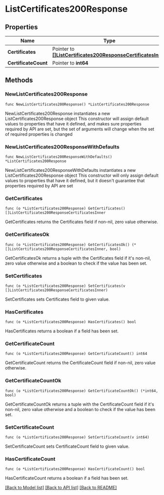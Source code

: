 # ListCertificates200Response

## Properties

Name | Type | Description | Notes
------------ | ------------- | ------------- | -------------
**Certificates** | Pointer to [**[]ListCertificates200ResponseCertificatesInner**](ListCertificates200ResponseCertificatesInner.md) |  | [optional] 
**CertificateCount** | Pointer to **int64** |  | [optional] 

## Methods

### NewListCertificates200Response

`func NewListCertificates200Response() *ListCertificates200Response`

NewListCertificates200Response instantiates a new ListCertificates200Response object
This constructor will assign default values to properties that have it defined,
and makes sure properties required by API are set, but the set of arguments
will change when the set of required properties is changed

### NewListCertificates200ResponseWithDefaults

`func NewListCertificates200ResponseWithDefaults() *ListCertificates200Response`

NewListCertificates200ResponseWithDefaults instantiates a new ListCertificates200Response object
This constructor will only assign default values to properties that have it defined,
but it doesn't guarantee that properties required by API are set

### GetCertificates

`func (o *ListCertificates200Response) GetCertificates() []ListCertificates200ResponseCertificatesInner`

GetCertificates returns the Certificates field if non-nil, zero value otherwise.

### GetCertificatesOk

`func (o *ListCertificates200Response) GetCertificatesOk() (*[]ListCertificates200ResponseCertificatesInner, bool)`

GetCertificatesOk returns a tuple with the Certificates field if it's non-nil, zero value otherwise
and a boolean to check if the value has been set.

### SetCertificates

`func (o *ListCertificates200Response) SetCertificates(v []ListCertificates200ResponseCertificatesInner)`

SetCertificates sets Certificates field to given value.

### HasCertificates

`func (o *ListCertificates200Response) HasCertificates() bool`

HasCertificates returns a boolean if a field has been set.

### GetCertificateCount

`func (o *ListCertificates200Response) GetCertificateCount() int64`

GetCertificateCount returns the CertificateCount field if non-nil, zero value otherwise.

### GetCertificateCountOk

`func (o *ListCertificates200Response) GetCertificateCountOk() (*int64, bool)`

GetCertificateCountOk returns a tuple with the CertificateCount field if it's non-nil, zero value otherwise
and a boolean to check if the value has been set.

### SetCertificateCount

`func (o *ListCertificates200Response) SetCertificateCount(v int64)`

SetCertificateCount sets CertificateCount field to given value.

### HasCertificateCount

`func (o *ListCertificates200Response) HasCertificateCount() bool`

HasCertificateCount returns a boolean if a field has been set.


[[Back to Model list]](../README.md#documentation-for-models) [[Back to API list]](../README.md#documentation-for-api-endpoints) [[Back to README]](../README.md)



